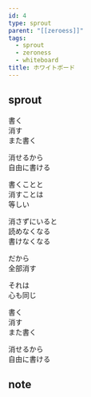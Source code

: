 ```yaml
---
id: 4
type: sprout
parent: "[[zeroess]]"
tags:
  - sprout
  - zeroness
  - whiteboard
title: ホワイトボード
---
```

## sprout
書く  
消す  
また書く

消せるから  
自由に書ける

書くことと  
消すことは  
等しい

消さずにいると  
読めなくなる  
書けなくなる

だから  
全部消す

それは  
心も同じ  

書く  
消す  
また書く

消せるから  
自由に書ける
## note

